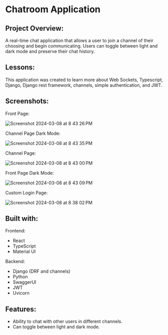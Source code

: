 # Chatroom Application

Project Overview:
------------------------------------------------------------------------------------------
A real-time chat application that allows a user to join a channel of their choosing and begin communicating. Users can toggle between light and dark mode and preserve their chat history.

Lessons:
------------------------------------------------------------------------------------------
This application was created to learn more about Web Sockets, Typescript, Django, Django rest framework, channels, simple authentication, and JWT.


Screenshots:
------------------------------------------------------------------------------------------
Front Page:

![Screenshot 2024-03-08 at 8 43 26 PM](https://github.com/andychen3/chatroom/assets/81591593/fbaf36b4-5a25-4228-97a7-1ac355022992)

Channel Page Dark Mode:

![Screenshot 2024-03-08 at 8 43 35 PM](https://github.com/andychen3/chatroom/assets/81591593/765cd669-2467-4d08-9646-46c138deff74)

Channel Page:

![Screenshot 2024-03-08 at 8 43 00 PM](https://github.com/andychen3/chatroom/assets/81591593/4a357703-e29f-432e-abc7-964e4d148af2)

Front Page Dark Mode:

![Screenshot 2024-03-08 at 8 43 09 PM](https://github.com/andychen3/chatroom/assets/81591593/6733ea49-5330-4652-8f7d-1e0050006171)

Custom Login Page:

![Screenshot 2024-03-08 at 8 38 02 PM](https://github.com/andychen3/chatroom/assets/81591593/1874d971-50b3-47d0-a960-f5c7b69e3f21)

Built with:
------------------------------------------------------------------------------------------
Frontend:
* React
* TypeScript
* Material UI

Backend:
* Django (DRF and channels)
* Python
* SwaggerUI
* JWT
* Uvicorn 

Features:
------------------------------------------------------------------------------------------
* Ability to chat with other users in different channels.
* Can toggle between light and dark mode.
